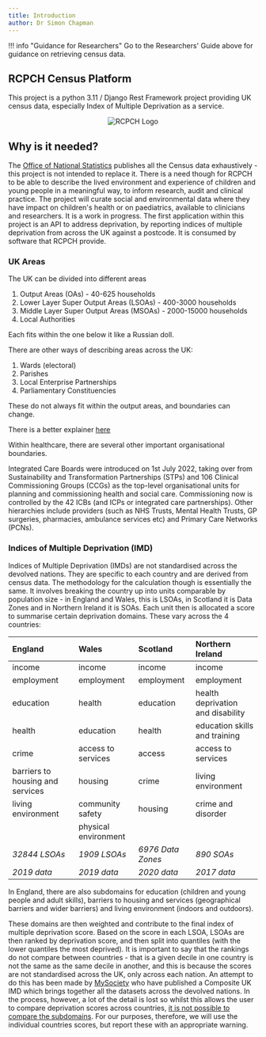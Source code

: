 ```yaml
---
title: Introduction
author: Dr Simon Chapman
---
```

!!! info "Guidance for Researchers"
    Go to the Researchers' Guide above for guidance on retrieving census data.

## RCPCH Census Platform

This project is a python 3.11 / Django Rest Framework project providing UK census data, especially Index of Multiple Deprivation as a service.

<p align="center">
    <p align="center">
    <img src='https://github.com/rcpch/rcpch-census-platform/blob/eatyourpeas/issue20/documentation/docs/_assets/_images/rcpch-logo-mobile.4d5b446caf9a.svg' alt='RCPCH Logo'>
    </p>
</p>

## Why is it needed?

The [Office of National Statistics](https://www.ons.gov.uk) publishes all the Census data exhaustively - this project is not intended to replace it. There is a need though for RCPCH to be able to describe the lived environment and experience of children and young people in a meaningful way, to inform research, audit and clinical practice. The project will curate social and environmental data where they have impact on children's health or on paediatrics, available to clinicians and researchers. It is a work in progress. The first application within this project is an API to address deprivation, by reporting indices of multiple deprivation from across the UK against a postcode. It is consumed by software that RCPCH provide.

### UK Areas

The UK can be divided into different areas

1. Output Areas (OAs) - 40-625 households
2. Lower Layer Super Output Areas (LSOAs) - 400-3000 households
3. Middle Layer Super Output Areas (MSOAs) - 2000-15000 households
4. Local Authorities

Each fits within the one below it like a Russian doll.

There are other ways of describing areas across the UK:

1. Wards (electoral)
2. Parishes
3. Local Enterprise Partnerships
4. Parliamentary Constituencies

These do not always fit within the output areas, and boundaries can change.

There is a better explainer [here](https://ocsi.uk/2019/03/18/lsoas-leps-and-lookups-a-beginners-guide-to-statistical-geographies/)

Within healthcare, there are several other important organisational boundaries.

Integrated Care Boards were introduced on 1st July 2022, taking over from Sustainability and Transformation Partnerships (STPs) and 106 Clinical Commissioning Groups (CCGs) as the top-level organisational units for planning and commissioning health and social care. Commissioning now is controlled by the 42 ICBs (and ICPs or integrated care partnerships). Other hierarchies include providers (such as NHS Trusts, Mental Health Trusts, GP surgeries, pharmacies, ambulance services etc) and Primary Care Networks (PCNs).

### Indices of Multiple Deprivation (IMD)

Indices of Multiple Deprivation (IMDs) are not standardised across the devolved nations. They are specific to each country and are derived from census data. The methodology for the calculation though is essentially the same. It involves breaking the country up into units comparable by population size - in England and Wales, this is LSOAs, in Scotland it is Data Zones and in Northern Ireland it is SOAs. Each unit then is allocated a score to summarise certain deprivation domains. These vary across the 4 countries: 

| England                          | Wales                 | Scotland          | Northern Ireland                  |
|:---------------------------------|:----------------------|:------------------|:----------------------------------|
| income                           | income                | income            | income                            |
| employment                       | employment            | employment        | employment                        |
| education                        | health                | education         | health deprivation and disability |
| health                           | education             | health            | education skills and training     |
| crime                            | access to services    | access            | access to services                |
| barriers to housing and services | housing               | crime             | living environment                |
| living environment               | community safety      | housing           | crime and disorder                |
|                                  | physical environment  |                   |                                   |
| *32844 LSOAs*                    | *1909 LSOAs*          | *6976 Data Zones* | *890 SOAs*                        |
| *2019 data*                      | *2019 data*           | *2020 data*       | *2017 data*                       |

In England, there are also subdomains for education (children and young people and adult skills), barriers to housing and services (geographical barriers and wider barriers) and living environment (indoors and outdoors).

These domains are then weighted and contribute to the final index of multiple deprivation score. Based on the score in each LSOA, LSOAs are then ranked by deprivation score, and then split into quantiles (with the lower quantiles the most deprived). It is important to say that the rankings do not compare between countries - that is a given decile in one country is not the same as the same decile in another, and this is because the scores are not standardised across the UK, only across each nation. An attempt to do this has been made by [MySociety](https://github.com/mysociety/composite_uk_imd) who have published a Composite UK IMD which brings together all the datasets across the devolved nations. In the process, however, a lot of the detail is lost so whilst this allows the user to compare deprivation scores across countries, [it is not possible to compare the subdomains](https://github.com/mysociety/composite_uk_imd/issues/2). For our purposes, therefore, we will use the individual countries scores, but report these with an appropriate warning.